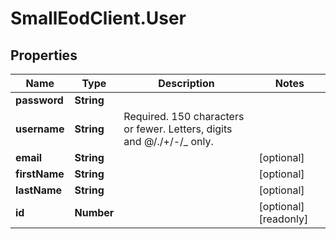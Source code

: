 # SmallEodClient.User

## Properties

Name | Type | Description | Notes
------------ | ------------- | ------------- | -------------
**password** | **String** |  | 
**username** | **String** | Required. 150 characters or fewer. Letters, digits and @/./+/-/_ only. | 
**email** | **String** |  | [optional] 
**firstName** | **String** |  | [optional] 
**lastName** | **String** |  | [optional] 
**id** | **Number** |  | [optional] [readonly] 


